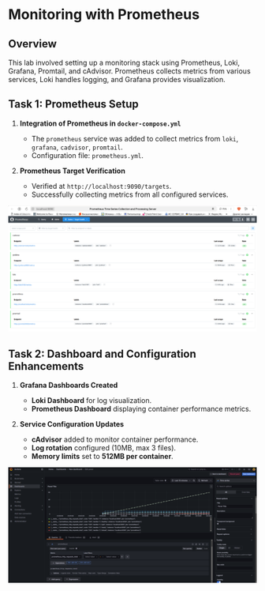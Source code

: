 # **Monitoring with Prometheus**

## **Overview**

This lab involved setting up a monitoring stack using Prometheus, Loki, Grafana, Promtail, and cAdvisor. Prometheus collects metrics from various services, Loki handles logging, and Grafana provides visualization.

## **Task 1: Prometheus Setup**

1. **Integration of Prometheus in `docker-compose.yml`**  
   - The `prometheus` service was added to collect metrics from `loki`, `grafana`, `cadvisor`, `promtail`.  
   - Configuration file: `prometheus.yml`.

2. **Prometheus Target Verification**  
   - Verified at `http://localhost:9090/targets`.  
   - Successfully collecting metrics from all configured services.

![Dashboard](assets/prometheus.png)

## **Task 2: Dashboard and Configuration Enhancements**

1. **Grafana Dashboards Created**  
   - **Loki Dashboard** for log visualization.  
   - **Prometheus Dashboard** displaying container performance metrics.  

2. **Service Configuration Updates**  
   - **cAdvisor** added to monitor container performance.  
   - **Log rotation** configured (10MB, max 3 files).  
   - **Memory limits** set to **512MB per container**.

![Dashboard](assets/dashboards.png)
